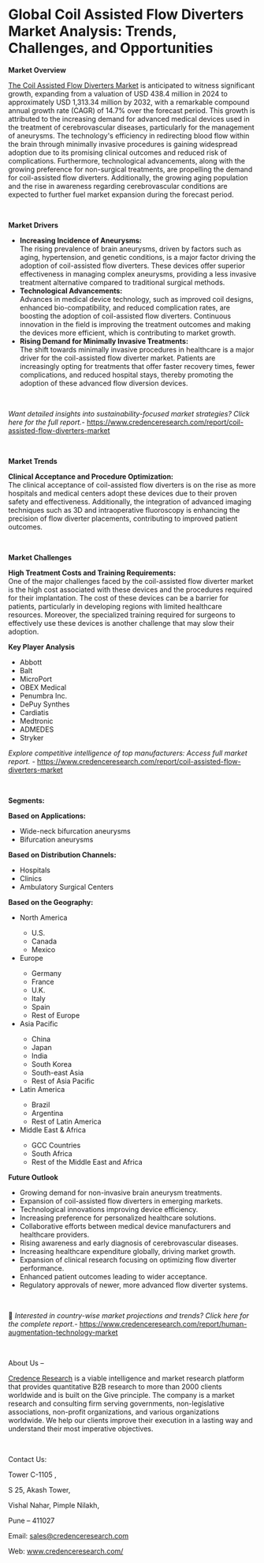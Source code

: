 # Global Coil Assisted Flow Diverters Market Analysis: Trends, Challenges, and Opportunities


<p><strong>Market Overview</strong></p>
<p><a href="https://www.credenceresearch.com/report/coil-assisted-flow-diverters-market">The Coil Assisted Flow Diverters Market</a> is anticipated to witness significant growth, expanding from a valuation of USD 438.4 million in 2024 to approximately USD 1,313.34 million by 2032, with a remarkable compound annual growth rate (CAGR) of 14.7% over the forecast period. This growth is attributed to the increasing demand for advanced medical devices used in the treatment of cerebrovascular diseases, particularly for the management of aneurysms. The technology's efficiency in redirecting blood flow within the brain through minimally invasive procedures is gaining widespread adoption due to its promising clinical outcomes and reduced risk of complications. Furthermore, technological advancements, along with the growing preference for non-surgical treatments, are propelling the demand for coil-assisted flow diverters. Additionally, the growing aging population and the rise in awareness regarding cerebrovascular conditions are expected to further fuel market expansion during the forecast period.</p>
<p data-start="1035" data-end="1051"><strong>&nbsp;</strong></p>
<p><strong>Market Drivers</strong></p>
<ul>
<li><strong data-start="1056" data-end="1094">Increasing Incidence of Aneurysms:</strong><br /> The rising prevalence of brain aneurysms, driven by factors such as aging, hypertension, and genetic conditions, is a major factor driving the adoption of coil-assisted flow diverters. These devices offer superior effectiveness in managing complex aneurysms, providing a less invasive treatment alternative compared to traditional surgical methods.</li>
<li><strong data-start="1451" data-end="1482">Technological Advancements:</strong><br /> Advances in medical device technology, such as improved coil designs, enhanced bio-compatibility, and reduced complication rates, are boosting the adoption of coil-assisted flow diverters. Continuous innovation in the field is improving the treatment outcomes and making the devices more efficient, which is contributing to market growth.</li>
<li><strong data-start="1829" data-end="1881">Rising Demand for Minimally Invasive Treatments:</strong><br /> The shift towards minimally invasive procedures in healthcare is a major driver for the coil-assisted flow diverter market. Patients are increasingly opting for treatments that offer faster recovery times, fewer complications, and reduced hospital stays, thereby promoting the adoption of these advanced flow diversion devices.</li>
</ul>
<p><strong>&nbsp;</strong></p>
<p><em>Want detailed insights into sustainability-focused market strategies? Click here for the full report.- </em><a href="https://www.credenceresearch.com/report/coil-assisted-flow-diverters-market">https://www.credenceresearch.com/report/coil-assisted-flow-diverters-market</a></p>
<p>&nbsp;</p>
<p><strong>Market Trends</strong></p>
<p><strong>Clinical Acceptance and Procedure Optimization:</strong><br /> The clinical acceptance of coil-assisted flow diverters is on the rise as more hospitals and medical centers adopt these devices due to their proven safety and effectiveness. Additionally, the integration of advanced imaging techniques such as 3D and intraoperative fluoroscopy is enhancing the precision of flow diverter placements, contributing to improved patient outcomes.</p>
<p><strong>&nbsp;</strong></p>
<p><strong>Market Challenges</strong></p>
<p><strong>High Treatment Costs and Training Requirements:</strong><br /> One of the major challenges faced by the coil-assisted flow diverter market is the high cost associated with these devices and the procedures required for their implantation. The cost of these devices can be a barrier for patients, particularly in developing regions with limited healthcare resources. Moreover, the specialized training required for surgeons to effectively use these devices is another challenge that may slow their adoption.</p>
<p><strong>Key Player Analysis</strong></p>
<ul>
<li>Abbott</li>
<li>Balt</li>
<li>MicroPort</li>
<li>OBEX Medical</li>
<li>Penumbra Inc.</li>
<li>DePuy Synthes</li>
<li>Cardiatis</li>
<li>Medtronic</li>
<li>ADMEDES</li>
<li>Stryker</li>
</ul>
<p><em>Explore competitive intelligence of top manufacturers: Access full market report. - </em><a href="https://www.credenceresearch.com/report/coil-assisted-flow-diverters-market">https://www.credenceresearch.com/report/coil-assisted-flow-diverters-market</a></p>
<p>&nbsp;</p>
<p><strong>Segments:</strong></p>
<p><strong>Based on Applications:</strong></p>
<ul>
<li>Wide-neck bifurcation aneurysms</li>
<li>Bifurcation aneurysms</li>
</ul>
<p><strong>Based on Distribution Channels:</strong></p>
<ul>
<li>Hospitals</li>
<li>Clinics</li>
<li>Ambulatory Surgical Centers</li>
</ul>
<p><strong>Based on the Geography:</strong></p>
<ul>
<li>North America</li>
<ul>
<li>U.S.</li>
<li>Canada</li>
<li>Mexico</li>
</ul>
<li>Europe</li>
<ul>
<li>Germany</li>
<li>France</li>
<li>U.K.</li>
<li>Italy</li>
<li>Spain</li>
<li>Rest of Europe</li>
</ul>
<li>Asia Pacific</li>
<ul>
<li>China</li>
<li>Japan</li>
<li>India</li>
<li>South Korea</li>
<li>South-east Asia</li>
<li>Rest of Asia Pacific</li>
</ul>
<li>Latin America</li>
<ul>
<li>Brazil</li>
<li>Argentina</li>
<li>Rest of Latin America</li>
</ul>
<li>Middle East &amp; Africa</li>
<ul>
<li>GCC Countries</li>
<li>South Africa</li>
<li>Rest of the Middle East and Africa</li>
</ul>
</ul>
<p><strong>Future Outlook </strong></p>
<ul>
<li>Growing demand for non-invasive brain aneurysm treatments.</li>
<li>Expansion of coil-assisted flow diverters in emerging markets.</li>
<li>Technological innovations improving device efficiency.</li>
<li>Increasing preference for personalized healthcare solutions.</li>
<li>Collaborative efforts between medical device manufacturers and healthcare providers.</li>
<li>Rising awareness and early diagnosis of cerebrovascular diseases.</li>
<li>Increasing healthcare expenditure globally, driving market growth.</li>
<li>Expansion of clinical research focusing on optimizing flow diverter performance.</li>
<li>Enhanced patient outcomes leading to wider acceptance.</li>
<li>Regulatory approvals of newer, more advanced flow diverter systems.</li>
</ul>
<p><strong>&nbsp;</strong></p>
<p>📌 <em>Interested in country-wise market projections and trends? Click here for the complete report.- </em><a href="https://www.credenceresearch.com/report/human-augmentation-technology-market">https://www.credenceresearch.com/report/human-augmentation-technology-market</a></p>
<p>&nbsp;</p>
<p>About Us &ndash;</p>
<p><a href="https://www.credenceresearch.com/">Credence Research</a> is a viable intelligence and market research platform that provides quantitative B2B research to more than 2000 clients worldwide and is built on the Give principle. The company is a market research and consulting firm serving governments, non-legislative associations, non-profit organizations, and various organizations worldwide. We help our clients improve their execution in a lasting way and understand their most imperative objectives.</p>
<p>&nbsp;</p>
<p>Contact Us:</p>
<p>Tower C-1105 ,</p>
<p>S 25, Akash Tower,</p>
<p>Vishal Nahar, Pimple Nilakh,</p>
<p>Pune &ndash; 411027</p>
<p>Email: <a href="mailto:sales@credenceresearch.com">sales@credenceresearch.com</a></p>
<p>Web: <a href="http://www.credenceresearch.com/">www.credenceresearch.com/</a></p>
